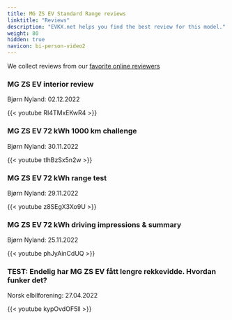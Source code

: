 ```yaml
---
title: MG ZS EV Standard Range reviews
linktitle: "Reviews"
description: "EVKX.net helps you find the best review for this model."
weight: 80
hidden: true
navicon: bi-person-video2
---
```

We collect reviews from our [favorite online reviewers](../../../../../guides/evreviewers/)

<div class="container text-center shadow p-2 pe-4 mb-5 bg-body-tertiary rounded border">
<h3>MG ZS EV interior review</h3>
<p>Bjørn Nyland: 02.12.2022</p>

{{< youtube RI4TMxEKwR4 >}}

</div>
<div class="container text-center shadow p-2 pe-4 mb-5 bg-body-tertiary rounded border">
<h3>MG ZS EV 72 kWh 1000 km challenge</h3>
<p>Bjørn Nyland: 30.11.2022</p>

{{< youtube tIhBzSx5n2w >}}

</div>
<div class="container text-center shadow p-2 pe-4 mb-5 bg-body-tertiary rounded border">
<h3>MG ZS EV 72 kWh range test</h3>
<p>Bjørn Nyland: 29.11.2022</p>

{{< youtube z8SEgX3Xo9U >}}

</div>
<div class="container text-center shadow p-2 pe-4 mb-5 bg-body-tertiary rounded border">
<h3>MG ZS EV 72 kWh driving impressions & summary</h3>
<p>Bjørn Nyland: 25.11.2022</p>

{{< youtube phJyAinCdUQ >}}

</div>
<div class="container text-center shadow p-2 pe-4 mb-5 bg-body-tertiary rounded border">
<h3>TEST: Endelig har MG ZS EV fått lengre rekkevidde. Hvordan funker det?</h3>
<p>Norsk elbilforening: 27.04.2022</p>

{{< youtube kypOvdOF5lI >}}

</div>
